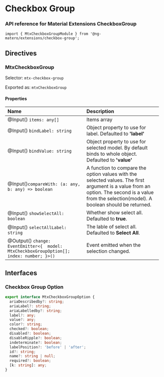 # Checkbox Group

### API reference for Material Extensions CheckboxGroup

`import { MtxCheckboxGroupModule } from '@ng-matero/extensions/checkbox-group';`

## Directives

### MtxCheckboxGroup

Selector: `mtx-checkbox-group`

Exported as: `mtxCheckboxGroup`

#### **Properties**

| **Name** | Description |
| :--- | :--- |
| @Input\(\) `items: any[]` | Items array |
| @Input\(\) `bindLabel: string` | Object property to use for label. Defaulted to **'label'** |
| @Input\(\) `bindValue: string` | Object property to use for selected model. By default binds to whole object. Defaulted to **'value'** |
| @Input\(\)`compareWith: (a: any, b: any) => boolean` | A function to compare the option values with the selected values. The first argument is a value from an option. The second is a value from the selection\(model\). A boolean should be returned. |
| @Input\(\) `showSelectAll: boolean` | Whether show select all. Defaulted to **true**. |
| @Input\(\) `selectAllLabel: string` | The lable of select all. Defaulted to **Select All**. |
| @Output\(\) `change: EventEmitter<{  model: MtxCheckboxGroupOption[];  index: number; }>()` | Event emitted when the selection changed. |

## Interfaces

### Checkbox Group Option

```typescript
export interface MtxCheckboxGroupOption {
  ariaDescribedby?: string;
  ariaLabel?: string;
  ariaLabelledby?: string;
  label?: any;
  value?: any;
  color?: string;
  checked?: boolean;
  disabled?: boolean;
  disableRipple?: boolean;
  indeterminate?: boolean;
  labelPosition?: 'before' | 'after';
  id?: string;
  name?: string | null;
  required?: boolean;
  [k: string]: any;
}
```

